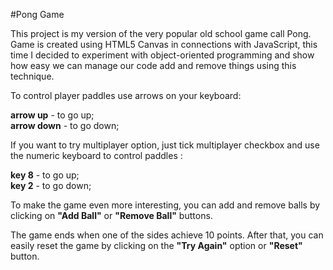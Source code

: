#Pong Game 

This project is my version of the very popular old school game call Pong.
Game is created using HTML5 Canvas in connections with JavaScript, this time I decided to experiment with object-oriented programming and show how easy we can manage our code add and remove things using this technique.


To control player paddles use arrows on your keyboard:

**arrow up** - to go up;<br>
**arrow down** - to go down;


If you want to try multiplayer option, just tick multiplayer checkbox and use the numeric keyboard to control paddles :

**key 8** - to go up;<br>
**key 2** - to go down;


To make the game even more interesting, you can add and remove balls by clicking on **"Add Ball"** or **"Remove Ball"** buttons.


The game ends when one of the sides achieve 10 points. After that, you can easily reset the game by clicking on the **"Try Again"** option or **"Reset"** button. 